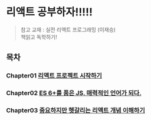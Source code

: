 # 리액트 공부하자!!!!!
> 참고 교재 : 실전 리액트 프로그래밍 (이재승)  
> 책읽고 독학하기!
## 목차
### Chapter01 [리액트 프로젝트 시작하기](https://github.com/kwhong95/React-Programming/tree/master/Chapter1)
### Chapter02 [ES 6+를 품은 JS, 매력적인 언어가 되다.](https://github.com/kwhong95/React-Programming/tree/master/Chapter2)
### Chapter03 [중요하지만 헷갈리는 리액트 개념 이해하기]()